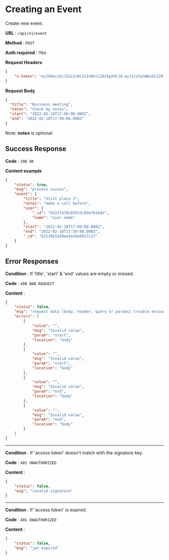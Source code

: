 # Creating an Event

Create new event.

**URL** : `/api/v1/event`

**Method** : `POST`

**Auth required** : Yes

**Request Headers** 
```json
{
    "x-token": "eyJhbGciOiJIUzI1NiIsInR5cCI6IkpXVCJ9.eyJ1c2VySWQiOiI2MjIzN2E3OGMwMzUyM2MwM2VmMDE0ZGUiLCJpYXQiOjE2NDY0OTk3MDAsImV4cCI6MTY0NjQ5OTc2MH0.pmfaumTcfKFP3Lgf82RWpo1Cd6_aAVcfVy9SRHpInxk",
}
```

**Request Body**

```json
{
  "title": "Business meeting",
  "notes": "Check my notes",
  "start": "2022-02-18T17:00:00.000Z",
  "end": "2022-02-18T17:50:00.000Z"
}
```
Note: **notes** is optional

## Success Response

**Code** : `200 OK`

**Content example**

```json
{
    "status": true,
    "msg": "process sucess",
    "event": {
        "title": "Visit place 2",
        "notes": "make a call before",
        "user": {
            "_id": "62237a78c03523c03ef014de",
            "name": "user name"
        },
        "start": "2022-02-18T17:00:00.000Z",
        "end": "2022-02-18T17:50:00.000Z",
        "_id": "62239b51d9ee4a39a9917c57"
    }
}
```

## Error Responses

**Condition** : If 'title', 'start' & 'end' values are empty or missed.

**Code** : `400 BAD REQUEST`

**Content** :

```json
{
    "status": false,
    "msg": "request data [body, header, query or params] trouble encountered",
    "errors": [
        {
            "value": "",
            "msg": "Invalid value",
            "param": "start",
            "location": "body"
        },
        {
            "value": "",
            "msg": "Invalid value",
            "param": "start",
            "location": "body"
        },
        {
            "value": "",
            "msg": "Invalid value",
            "param": "end",
            "location": "body"
        },
        {
            "value": "",
            "msg": "Invalid value",
            "param": "end",
            "location": "body"
        }
    ]
}
```

---

**Condition** : If 'access token' doesn't match with the signature key.

**Code** : `401 UNAUTHORIZED`

**Content** :

```json
{
    "status": false,
    "msg": "invalid signature"
}
```

---

**Condition** : If 'access token' is expired.

**Code** : `401 UNAUTHORIZED`

**Content** :

```json
{
    "status": false,
    "msg": "jwt expired"
}
```